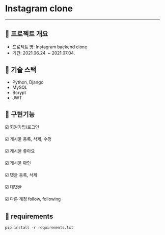 # Instagram clone
---
## 📌 프로젝트 개요
- 프로젝트 명: Instagram backend clone
- 기간: 2021.06.24. ~ 2021.07.04.
## 📌 기술 스택
- Python, Django
- MySQL
- Bcrypt
- JWT

## 📌 구현기능
☑️ 회원가입/로그인

☑️ 게시물 등록, 삭제, 수정

☑️ 게시물 좋아요

☑️ 게시물 확인

☑️ 댓글 등록, 삭제

☑️ 대댓글

☑️ 다른 계정 follow, following

## 📌 requirements
```
pip install -r requirements.txt
```
